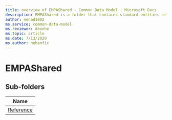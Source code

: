 ```yaml
---
title: overview of EMPAShared - Common Data Model | Microsoft Docs
description: EMPAShared is a folder that contains standard entities related to the Common Data Model.
author: nenad1002
ms.service: common-data-model
ms.reviewer: deonhe
ms.topic: article
ms.date: 7/13/2020
ms.author: nebanfic
---
```


# EMPAShared


## Sub-folders

|Name|
|---|
|[Reference](Reference/overview.md)|



